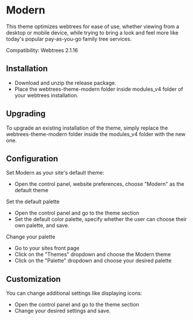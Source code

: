 
# Modern
This theme optimizes webtrees for ease of use, whether viewing from a desktop or mobile device, while trying to bring a look and feel more like today's popular pay-as-you-go family tree services.

Compatibility: Webtrees 2.1.16

## Installation
* Download and unzip the release package.
* Place the webtrees-theme-modern folder inside modules_v4 folder of your webtrees installation.

## Upgrading
To upgrade an existing installation of the theme, simply replace the webtrees-theme-modern folder inside the modules_v4 folder with the new one.

## Configuration

Set Modern as your site's default theme:
* Open the control panel, website preferences, choose "Modern" as the default theme

Set the default palette
* Open the control panel and go to the theme section
* Set the default color palette, specify whether the user can choose their own palette, and save.

Change your palette
* Go to your sites front page
* Click on the "Themes" dropdown and choose the Modern theme
* Click on the "Palette" dropdown and choose your desired palette

## Customization

You can change additional settings like displaying icons:
* Open the control panel and go to the theme section
* Change your desired settings and save.